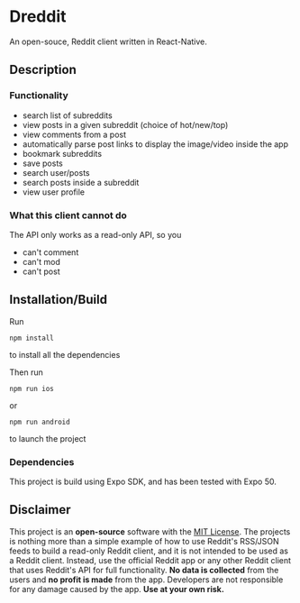 # Dreddit

An open-souce, Reddit client written in React-Native.

## Description

### Functionality

- search list of subreddits
- view posts in a given subreddit (choice of hot/new/top)
- view comments from a post
- automatically parse post links to display the image/video inside the app
- bookmark subreddits
- save posts
- search user/posts
- search posts inside a subreddit
- view user profile

### What this client cannot do

The API only works as a read-only API, so you

- can't comment
- can't mod
- can't post

## Installation/Build

Run

```
npm install
```

to install all the dependencies

Then run

```
npm run ios
```

or

```
npm run android
```

to launch the project

### Dependencies

This project is build using Expo SDK, and has been tested with Expo 50.

## Disclaimer

This project is an **open-source** software with the [MIT License](https://github.com/tictechtown/dreddit/blob/main/LICENSE). The projects is nothing more than a simple example of how to use Reddit's RSS/JSON feeds to build a read-only Reddit client, and it is not intended to be used as a Reddit client. Instead, use the official Reddit app or any other Reddit client that uses Reddit's API for full functionality. **No data is collected** from the users and **no profit is made** from the app. Developers are not responsible for any damage caused by the app. **Use at your own risk.**
